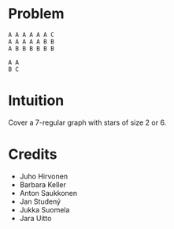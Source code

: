 # Problem

    A A A A A A C
    A A A A A B B
    A B B B B B B

    A A
    B C

# Intuition

Cover a 7-regular graph with stars of size 2 or 6.

# Credits

- Juho Hirvonen
- Barbara Keller
- Anton Saukkonen
- Jan Studený
- Jukka Suomela
- Jara Uitto
